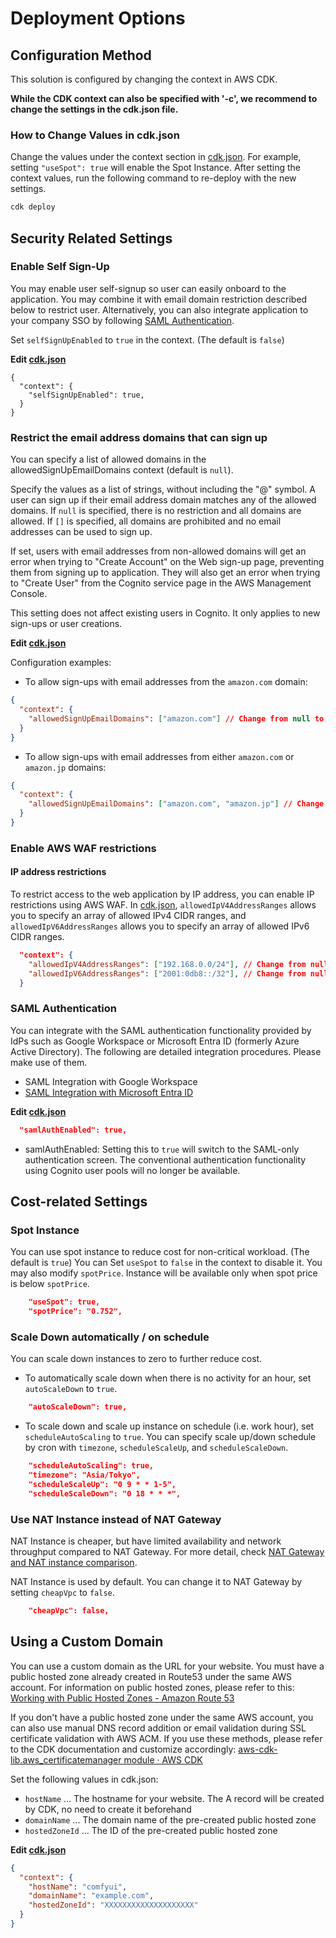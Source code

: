 # Deployment Options

## Configuration Method

This solution is configured by changing the context in AWS CDK.

**While the CDK context can also be specified with '-c', we recommend to change the settings in the cdk.json file.**

### How to Change Values in cdk.json

Change the values under the context section in [cdk.json](/cdk.json). For example, setting `"useSpot": true` will enable the Spot Instance. After setting the context values, run the following command to re-deploy with the new settings.

```bash
cdk deploy
```

## Security Related Settings

### Enable Self Sign-Up

You may enable user self-signup so user can easily onboard to the application. You may combine it with email domain restriction described below to restrict user. Alternatively, you can also integrate application to your company SSO by following [SAML Authentication](#saml-authentication).

Set `selfSignUpEnabled` to `true` in the context. (The default is `false`)

**Edit [cdk.json](/cdk.json)**
```
{
  "context": {
    "selfSignUpEnabled": true,
  }
}
```

### Restrict the email address domains that can sign up

You can specify a list of allowed domains in the allowedSignUpEmailDomains context (default is `null`).

Specify the values as a list of strings, without including the "@" symbol. A user can sign up if their email address domain matches any of the allowed domains. If `null` is specified, there is no restriction and all domains are allowed. If `[]` is specified, all domains are prohibited and no email addresses can be used to sign up.

If set, users with email addresses from non-allowed domains will get an error when trying to "Create Account" on the Web sign-up page, preventing them from signing up to application. They will also get an error when trying to "Create User" from the Cognito service page in the AWS Management Console.

This setting does not affect existing users in Cognito. It only applies to new sign-ups or user creations.

**Edit [cdk.json](/cdk.json)**

Configuration examples:

- To allow sign-ups with email addresses from the `amazon.com` domain:

```json
{
  "context": {
    "allowedSignUpEmailDomains": ["amazon.com"] // Change from null to specify allowed domains
  }
}
```

- To allow sign-ups with email addresses from either `amazon.com` or `amazon.jp` domains:

```json
{
  "context": {
    "allowedSignUpEmailDomains": ["amazon.com", "amazon.jp"] // Change from null to specify allowed domains
  }
}
```

### Enable AWS WAF restrictions

#### IP address restrictions

To restrict access to the web application by IP address, you can enable IP restrictions using AWS WAF. In [cdk.json](/cdk.json), `allowedIpV4AddressRanges` allows you to specify an array of allowed IPv4 CIDR ranges, and `allowedIpV6AddressRanges` allows you to specify an array of allowed IPv6 CIDR ranges.

```json
  "context": {
    "allowedIpV4AddressRanges": ["192.168.0.0/24"], // Change from null to specify allowed CIDR list
    "allowedIpV6AddressRanges": ["2001:0db8::/32"], // Change from null to specify allowed CIDR list
  }
```

### SAML Authentication

You can integrate with the SAML authentication functionality provided by IdPs such as Google Workspace or Microsoft Entra ID (formerly Azure Active Directory). The following are detailed integration procedures. Please make use of them.

- SAML Integration with Google Workspace
- [SAML Integration with Microsoft Entra ID](SAML_WITH_ENTRA_ID.md)

**Edit [cdk.json](/cdk.json)**

```json
  "samlAuthEnabled": true,
```
- samlAuthEnabled: Setting this to `true` will switch to the SAML-only authentication screen. The conventional authentication functionality using Cognito user pools will no longer be available.

## Cost-related Settings

### Spot Instance

You can use spot instance to reduce cost for non-critical workload. (The default is `true`) You can Set `useSpot` to `false` in the context to disable it. You may also modify `spotPrice`. Instance will be available only when spot price is below `spotPrice`.

```json
    "useSpot": true,
    "spotPrice": "0.752",
```

### Scale Down automatically / on schedule

You can scale down instances to zero to further reduce cost.

- To automatically scale down when there is no activity for an hour, set `autoScaleDown` to `true`.

```json
    "autoScaleDown": true,
```

- To scale down and scale up instance on schedule (i.e. work hour), set `scheduleAutoScaling` to `true`. You can specify scale up/down schedule by cron with `timezone`, `scheduleScaleUp`, and `scheduleScaleDown`.


```json
    "scheduleAutoScaling": true,
    "timezone": "Asia/Tokyo",
    "scheduleScaleUp": "0 9 * * 1-5",
    "scheduleScaleDown": "0 18 * * *",
```

### Use NAT Instance instead of NAT Gateway

NAT Instance is cheaper, but have limited availability and network throughput compared to NAT Gateway. For more detail, check [NAT Gateway and NAT instance comparison](https://docs.aws.amazon.com/vpc/latest/userguide/vpc-nat-comparison.html).

NAT Instance is used by default. You can change it to NAT Gateway by setting `cheapVpc` to `false`.

```json
    "cheapVpc": false,
```

## Using a Custom Domain

You can use a custom domain as the URL for your website. You must have a public hosted zone already created in Route53 under the same AWS account. For information on public hosted zones, please refer to this: [Working with Public Hosted Zones - Amazon Route 53](https://docs.aws.amazon.com/Route53/latest/DeveloperGuide/AboutHZWorkingWith.html)

If you don't have a public hosted zone under the same AWS account, you can also use manual DNS record addition or email validation during SSL certificate validation with AWS ACM. If you use these methods, please refer to the CDK documentation and customize accordingly: [aws-cdk-lib.aws_certificatemanager module · AWS CDK](https://docs.aws.amazon.com/cdk/api/v2/docs/aws-cdk-lib.aws_certificatemanager-readme.html)

Set the following values in cdk.json:

- `hostName` ... The hostname for your website. The A record will be created by CDK, no need to create it beforehand
- `domainName` ... The domain name of the pre-created public hosted zone
- `hostedZoneId` ... The ID of the pre-created public hosted zone

**Edit [cdk.json](/cdk.json)**

```json
{
  "context": {
    "hostName": "comfyui",
    "domainName": "example.com",
    "hostedZoneId": "XXXXXXXXXXXXXXXXXXXX"
  }
}
```